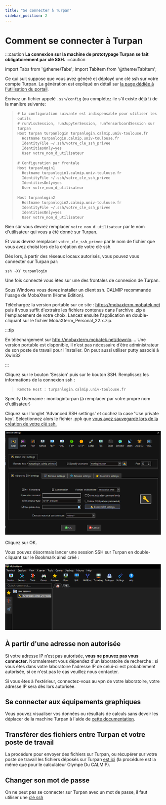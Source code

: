 ```yaml
---
title: "Se connecter à Turpan"
sidebar_position: 2
---
```


# Comment se connecter à Turpan

:::caution
**La connexion sur la machine de prototypage Turpan se fait obligatoirement par clé SSH.**
:::caution

import Tabs from '@theme/Tabs';
import TabItem from '@theme/TabItem';

<Tabs>
  <TabItem value="linux" label="GNU Linux/MacOS" default>

Ce qui suit suppose que vous avez généré et déployé une clé ssh sur votre compte Turpan. La génération est expliqué en détail sur [la page dédiée à l'utilisation du portail](../../../acces/ssh.md).

Écrivez un fichier appelé `.ssh/config` (ou complétez-le s'il existe déjà !) de la manière suivante:

>```shell
># La configuration suivante est indispensable pour utiliser les outils
># runVisuSession, runJupyterSession, runTensorboardSession sur turpan
>Host turpan turpanlogin turpanlogin.calmip.univ-toulouse.fr
>   Hostname turpanlogin.calmip.univ-toulouse.fr
>   IdentityFile ~/.ssh/votre_cle_ssh_privee
>   IdentitiesOnly=yes
>   User votre_nom_d_utilisateur
>
># Configuration par frontale
>Host turpanlogin1
>   Hostname turpanlogin1.calmip.univ-toulouse.fr
>   IdentityFile ~/.ssh/votre_cle_ssh_privee
>   IdentitiesOnly=yes
>   User votre_nom_d_utilisateur
>
>Host turpanlogin2
>   Hostname turpanlogin2.calmip.univ-toulouse.fr
>   IdentityFile ~/.ssh/votre_cle_ssh_privee
>   IdentitiesOnly=yes
>   User votre_nom_d_utilisateur
>```

Bien sûr vous devrez remplacer `votre_nom_d_utilisateur` par le nom d'utilisateur qui vous a été donné sur Turpan.

Et vous devrez remplacer `votre_cle_ssh_privee` par le nom de fichier que vous avez choisi lors de la création de votre clé ssh.

Dès lors, à partir des réseaux locaux autorisés, vous pouvez vous connecter sur Turpan par:

```shell
ssh -XY turpanlogin
```

Une fois connecté vous êtes sur une des frontales de connexion de Turpan.

  </TabItem>
  <TabItem value="windows" label="Windows">

Sous Windows vous devez installer un client ssh. CALMIP recommande l'usage de MobaXterm (Home Edition). 

Téléchargez la version portable sur ce site : https://mobaxterm.mobatek.net puis il vous suffit d'extraire les fichiers contenus dans l'archive .zip à l'emplacement de votre choix. Lancez ensuite l'application en double-cliquant sur le fichier MobaXterm_Personal_22.x.zip.

:::tip

En téléchargement sur http://mobaxterm.mobatek.net/downlo.... Une version portable est disponible, il n’est pas nécessaire d’être administrateur de son poste de travail pour l’installer. On peut aussi utiliser putty associé à Xwin32

:::

Cliquez sur le bouton 'Session' puis sur le bouton SSH. Remplissez les informations de la connexion ssh :

>```
>Remote Host : turpanlogin.calmip.univ-toulouse.fr
>```

Specify Username : monloginturpan (à remplacer par votre propre nom d'utilisateur)

Cliquez sur l'onglet 'Advanced SSH settings' et cochez la case 'Use private key'. Sélectionnez alors le fichier .ppk que [vous avez sauvegardé lors de la création de votre clé ssh.](../../../acces/ssh.md)

![Capture d'écran de MobaXTerm](/img/turpan/Moba_session.png)

Cliquez sur OK.

Vous pouvez désormais lancer une session SSH sur Turpan en double-cliquant sur le Bookmark ainsi créé :

![Capture d'écran de génération de clé](/img//turpan/Moba_bookmark.png)

  </TabItem>
</Tabs>

## À partir d'une adresse non autorisée

Si votre adresse IP n’est pas autorisée, **vous ne pouvez pas vous connecter**. Normalement vous dépendez d'un laboratoire de recherche : si vous êtes dans votre laboratoire l'adresse IP de celui-ci est probablement autorisée, si ce n'est pas le cas veuillez nous contacter.

Si vous êtes à l'extérieur, connectez-vous au vpn de votre laboratoire, votre adresse IP sera dès lors autorisée.

## Se connecter aux équipements graphiques

Vous pouvez visualiser vos données ou résultats de calculs sans devoir les déplacer de la machine Turpan à l'aide de [cette documentation](./visu.md).

## Transférer des fichiers entre Turpan et votre poste de travail

La procédure pour envoyer des fichiers sur Turpan, ou récupérer sur votre poste de travail les fichiers déposés sur Turpan [est ici](./transfert.md) (la procédure est la même que pour le calculateur Olympe Du CALMIP).

## Changer son mot de passe
On ne peut pas se connecter sur Turpan avec un mot de passe, il faut utiliser une [clé ssh](../../../acces/ssh.md)